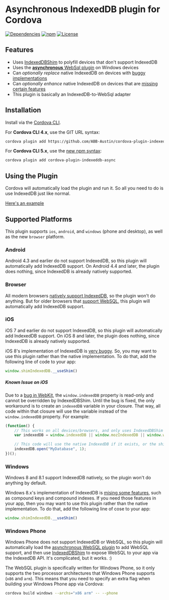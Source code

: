 Asynchronous IndexedDB plugin for Cordova
================================

[![Dependencies](https://img.shields.io/david/ABB-Austin/cordova-plugin-indexeddb-async.svg)](https://david-dm.org/ABB-Austin/cordova-plugin-indexeddb-async)
[![npm](http://img.shields.io/npm/v/cordova-plugin-indexeddb-async.svg)](https://www.npmjs.com/package/cordova-plugin-indexeddb-async)
[![License](https://img.shields.io/npm/l/cordova-plugin-indexeddb-async.svg)](LICENSE)


Features
--------------------------
* Uses [IndexedDBShim](https://github.com/axemclion/IndexedDBShim) to polyfill devices that don't support IndexedDB
* Uses the [__asynchronous__ WebSql plugin](https://github.com/Thinkwise/cordova-plugin-websql) on Windows devices
* Can _optionally replace_ native IndexedDB on devices with [buggy implementations](http://www.raymondcamden.com/2014/9/25/IndexedDB-on-iOS-8--Broken-Bad)
* Can _optionally enhance_ native IndexedDB on devices that are [missing certain features](http://codepen.io/cemerick/pen/Itymi)
* This plugin is basically an IndexedDB-to-WebSql adapter


Installation
--------------------------
Install via the [Cordova CLI](https://cordova.apache.org/docs/en/edge/guide_cli_index.md.html).

For __Cordova CLI 4.x__, use the GIT URL syntax:

````bash
cordova plugin add https://github.com/ABB-Austin/cordova-plugin-indexeddb-async.git
````

For __Cordova CLI 5.x__, use the [new npm syntax](https://github.com/cordova/apache-blog-posts/blob/master/2015-04-15-plugins-release-and-move-to-npm.md):

````bash
cordova plugin add cordova-plugin-indexeddb-async
````


Using the Plugin
--------------------------
Cordova will automatically load the plugin and run it.  So all you need to do is use IndexedDB just like normal.

[Here's an example](https://gist.github.com/BigstickCarpet/a0d6389a5d0e3a24814b)



Supported Platforms
--------------------------
This plugin supports `ios`, `android`, and `windows` (phone and desktop), as well as the new `browser` platform.

### Android
Android 4.3 and earlier do not support IndexedDB, so this plugin will automatically add IndexedDB support.  On Android 4.4 and later, the plugin does nothing, since IndexedDB is already natively supported.


### Browser
All modern browsers [natively support IndexedDB](http://caniuse.com/#search=indexeddb), so the plugin won't do anything.  But for older browsers that [support WebSQL](http://caniuse.com/#search=websql), this plugin will automatically add IndexedDB support.


### iOS
iOS 7 and earlier do not support IndexedDB, so this plugin will automatically add IndexedDB support.  On iOS 8 and later, the plugin does nothing, since IndexedDB is already natively supported.

iOS 8's implementation of IndexedDB is [very buggy](http://www.raymondcamden.com/2014/9/25/IndexedDB-on-iOS-8--Broken-Bad).  So, you may want to use this plugin rather than the native implementation.  To do that, add the following line of code to your app:

````javascript
window.shimIndexedDB.__useShim()
````

##### Known Issue on iOS
Due to a [bug in WebKit](https://bugs.webkit.org/show_bug.cgi?id=137034), the `window.indexedDB` property is read-only and cannot be overridden by IndexedDBShim.  Until the bug is fixed, the only workaround is to create an `indexedDB` variable in your closure.  That way, all code within that closure will use the variable instead of the `window.indexedDB` property.  For example:

````javascript
(function() {
    // This works on all devices/browsers, and only uses IndexedDBShim as a final fallback 
    var indexedDB = window.indexedDB || window.mozIndexedDB || window.webkitIndexedDB || window.msIndexedDB || window.shimIndexedDB;

    // This code will use the native IndexedDB if it exists, or the shim otherwise
    indexedDB.open("MyDatabase", 1);
})();
````


### Windows
Windows 8 and 8.1 support IndexedDB natively, so the plugin won't do anything by default.  

Windows 8.x's implementation of IndexedDB is [mising some features](http://codepen.io/cemerick/pen/Itymi), such as compound keys and compound indexes. If you need those features in your app, then you may want to use this plugin rather than the native implementation.  To do that, add the following line of cose to your app:

````javascript
window.shimIndexedDB.__useShim()
````


### Windows Phone
Windows Phone does not support IndexedDB or WebSQL, so this plugin will automatically load the [asynchronous WebSQL plugin](https://github.com/Thinkwise/cordova-plugin-websql) to add WebSQL support, and then use [IndexedDBShim](https://github.com/axemclion/IndexedDBShim) to expose WebSQL to your app via the IndexedDB API.  It's complicated, but it works.  :)

The WebSQL plugin is specifically written for Windows Phone, so it only supports the two processor architectures that Windows Phone supports (`x86` and `arm`).  This means that you need to specify an extra flag when building your Windows Phone app via Cordova:

````bash
cordova build windows --archs="x86 arm" -- --phone
````

